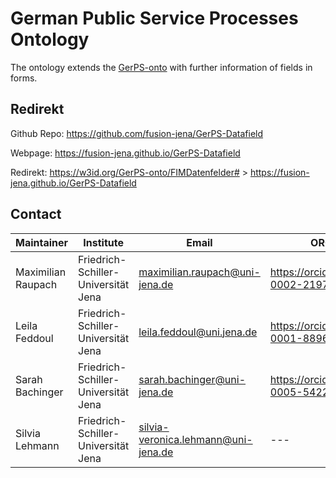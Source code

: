 
# German Public Service Processes Ontology
The ontology extends the [GerPS-onto](https://w3id.org/GerPS-onto/ontology#) with further information of fields in forms. 

## Redirekt
Github Repo: https://github.com/fusion-jena/GerPS-Datafield

Webpage: https://fusion-jena.github.io/GerPS-Datafield

Redirekt: https://w3id.org/GerPS-onto/FIMDatenfelder# > https://fusion-jena.github.io/GerPS-Datafield

## Contact 
| Maintainer          | Institute                           | Email                          | ORCID                                 | Location                                         | Phone             | Github-ID |
|---------------------|-------------------------------------|--------------------------------|---------------------------------------|--------------------------------------------------|-------------------|------------------------------------------------|
| Maximilian Raupach  | Friedrich-Schiller-Universität Jena | maximilian.raupach@uni-jena.de | https://orcid.org/0009-0002-2197-8377                 | 07743 Jena; Leutragraben 1, JenTower, Room 18N04 | ---               | [maxraupach](https://github.com/maxraupach)    |
| Leila Feddoul       | Friedrich-Schiller-Universität Jena | leila.feddoul@uni.jena.de      | https://orcid.org/0000-0001-8896-8208 | 07743 Jena; Leutragraben 1, JenTower, Room 21N03 | ---               | [leilafedd](https://github.com/leilafedd)      |
| Sarah Bachinger     | Friedrich-Schiller-Universität Jena | sarah.bachinger@uni-jena.de    | https://orcid.org/0009-0005-5422-2164 | 07743 Jena; Leutragraben 1, JenTower, Room 18N03 | ----              | [stbachinger](https://github.com/stbachinger)  |
| Silvia Lehmann | Friedrich-Schiller-Universität Jena | silvia-veronica.lehmann@uni-jena.de | ---| 07743 Jena; Leutragraben 1, JenTower, Room 18N01 | --- --- | [selvleh](https://github.com/silvleh) |  
